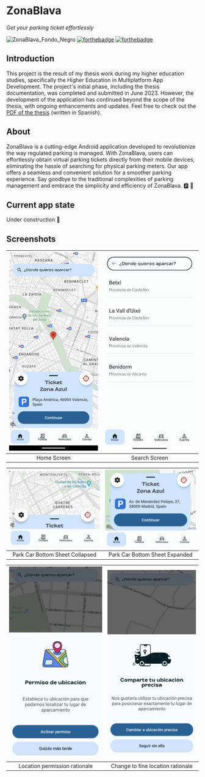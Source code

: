 # ZonaBlava

*Get your parking ticket effortlessly*

![ZonaBlava_Fondo_Negro](https://github.com/xicotet/ZonaBlava/assets/95344529/4074ce71-ec6e-438f-b5b0-3fb0044ce5bd)
[![forthebadge](https://forthebadge.com/images/badges/built-for-android.svg)](https://forthebadge.com)
[![forthebadge](https://forthebadge.com/images/badges/powered-by-coffee.svg)](https://forthebadge.com)

## Introduction

This project is the result of my thesis work during my higher education studies, specifically the Higher Education in Multiplatform App Development. The project's initial phase, including the thesis documentation, was completed and submitted in June 2023. However, the development of the application has continued beyond the scope of the thesis, with ongoing enhancements and updates. Feel free to check out the [PDF of the thesis](https://drive.google.com/file/d/1rUUOyTHoGvRlYACSCU2s2tGlRVlB27Eh/view?usp=sharing) (written in Spanish). 


## About

ZonaBlava is a cutting-edge Android application developed to revolutionize the way regulated parking is managed. With ZonaBlava, users can effortlessly obtain virtual parking tickets directly from their mobile devices, eliminating the hassle of searching for physical parking meters. Our app offers a seamless and convenient solution for a smoother parking experience. Say goodbye to the traditional complexities of parking management and embrace the simplicity and efficiency of ZonaBlava. :parking: :ticket:

## Current app state

Under construction 🚧

## Screenshots

| ![Final Home](./Media/final-home.png) | ![Search](./Media/search.jpg) |
|:------------------------------------:|:-----------------------------:|
| Home Screen                           | Search Screen                   |

| ![Final Home](./Media/bottom-sheet-collapsed.png) | ![Search](./Media/bottom-sheet-expanded.png) |
|:------------------------------------:|:-----------------------------:|
| Park Car Bottom Sheet Collapsed                           | Park Car Bottom Sheet Expanded                   |

| ![Final Home](./Media/location.png) | ![Search](./Media/fine-location.png) |
|:------------------------------------:|:-----------------------------:|
| Location permission rationale                           | Change to fine location rationale                  |


<!-- Features, Getting Started, Version History (v1.0 -->
